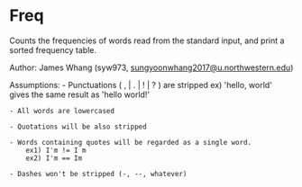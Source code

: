 # Freq

Counts the frequencies of words read from the standard input, and print
a sorted frequency table.

Author: James Whang (syw973, sungyoonwhang2017@u.northwestern.edu)

Assumptions:
    - Punctuations ( , | . | ! | ? ) are stripped
        ex) 'hello, world' gives the same result as 'hello world!'
        
    - All words are lowercased
    
    - Quotations will be also stripped
    
    - Words containing quotes will be regarded as a single word.
        ex1) I'm != I m
        ex2) I'm == Im 
        
    - Dashes won't be stripped (-, --, whatever)

